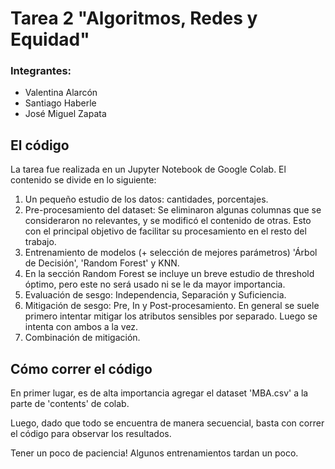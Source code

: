 # Tarea 2 "Algoritmos, Redes y Equidad"

### Integrantes:
* Valentina Alarcón
* Santiago Haberle
* José Miguel Zapata

## El código
La tarea fue realizada en un Jupyter Notebook de Google Colab. El contenido se divide en lo siguiente:

1. Un pequeño estudio de los datos: cantidades, porcentajes.
2. Pre-procesamiento del dataset: Se eliminaron algunas columnas que se consideraron no relevantes, y se modificó el contenido de otras. Esto con el principal objetivo de facilitar su procesamiento en el resto del trabajo.
3. Entrenamiento de modelos (+ selección de mejores parámetros) 'Árbol de Decisión', 'Random Forest' y KNN.
4. En la sección Random Forest se incluye un breve estudio de threshold óptimo, pero este no será usado ni se le da mayor importancia.
5. Evaluación de sesgo: Independencia, Separación y Suficiencia.
6. Mitigación de sesgo: Pre, In y Post-procesamiento. En general se suele primero intentar mitigar los atributos sensibles por separado. Luego se intenta con ambos a la vez.
7. Combinación de mitigación.

## Cómo correr el código
En primer lugar, es de alta importancia agregar el dataset 'MBA.csv' a la parte de 'contents' de colab.

Luego, dado que todo se encuentra de manera secuencial, basta con correr el código para observar los resultados.

Tener un poco de paciencia! Algunos entrenamientos tardan un poco.
